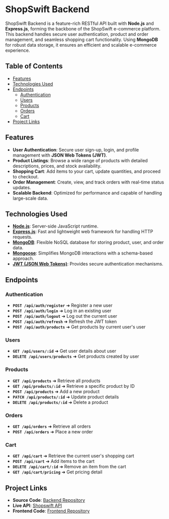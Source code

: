 # ShopSwift Backend

ShopSwift Backend is a feature-rich RESTful API built with **Node.js** and **Express.js**, forming the backbone of the
ShopSwift e-commerce platform. This backend handles secure user authentication, product and order management, and
seamless shopping cart functionality. Using **MongoDB** for robust data storage, it ensures an efficient and scalable
e-commerce experience.

## Table of Contents

- [Features](#features)
- [Technologies Used](#technologies-used)
- [Endpoints](#endpoints)
    - [Authentication](#authentication)
    - [Users](#users)
    - [Products](#products)
    - [Orders](#orders)
    - [Cart](#cart)
- [Project Links](#project-links)

## Features

- **User Authentication**: Secure user sign-up, login, and profile management with **JSON Web Tokens (JWT)**.
- **Product Listings**: Browse a wide range of products with detailed descriptions, prices, and stock availability.
- **Shopping Cart**: Add items to your cart, update quantities, and proceed to checkout.
- **Order Management**: Create, view, and track orders with real-time status updates.
- **Scalable Backend**: Optimized for performance and capable of handling large-scale data.

## Technologies Used

- **[Node.js](https://nodejs.org/)**: Server-side JavaScript runtime.
- **[Express.js](https://expressjs.com/)**: Fast and lightweight web framework for handling HTTP requests.
- **[MongoDB](https://www.mongodb.com/)**: Flexible NoSQL database for storing product, user, and order data.
- **[Mongoose](https://mongoosejs.com/)**: Simplifies MongoDB interactions with a schema-based approach.
- **[JWT (JSON Web Tokens)](https://jwt.io/)**: Provides secure authentication mechanisms.

## Endpoints

### Authentication

- **`POST /api/auth/register`**       ➜ Register a new user
- **`POST /api/auth/login`**          ➜ Log in an existing user
- **`POST /api/auth/logout`**         ➜ Log out the current user
- **`POST /api/auth/refresh`**        ➜ Refresh the JWT token
- **`POST /api/auth/products`**       ➜ Get products by current user's user

### Users

- **`GET /api/users/:id`**            ➜ Get user details about user
- **`DELETE /api/users/products`**    ➜ Get products created by user

### Products

- **`GET /api/products`**             ➜ Retrieve all products
- **`GET /api/products/:id`**         ➜ Retrieve a specific product by ID
- **`POST /api/products`**            ➜ Add a new product
- **`PATCH /api/products/:id`**       ➜ Update product details
- **`DELETE /api/products/:id`**      ➜ Delete a product

### Orders

- **`GET /api/orders`**               ➜ Retrieve all orders
- **`POST /api/orders`**              ➜ Place a new order

### Cart

- **`GET /api/cart`**                 ➜ Retrieve the current user's shopping cart
- **`POST /api/cart`**                ➜ Add items to the cart
- **`DELETE /api/cart/:id`**          ➜ Remove an item from the cart
- **`GET /api/cart/pricing`**      ➜ Get pricing detail

## Project Links

- **Source Code**:  [Backend Repository](https://github.com/sam4web/shopswift-backend)
- **Live API**: [Shopswift API](https://shopswift-backend-fiw1.onrender.com/)
- **Frontend Code**: [Frontend Repository](https://github.com/sam4web/shopswift-frontend)